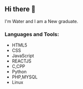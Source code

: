 ## Hi there 👋
I'm Water and I am a New graduate. 
<h3 align="left">Languages and Tools:</h3>
<ul>
  <li>HTML5</li>
  <li>CSS</li>
  <li>JavaScript</li>
  <li>REACTJS</li>
  <li>C,CPP</li>
  <li>Python</li>
  <li>PHP,MYSQL</li>
  <li>Linux</li>
</ul>
<!--
**ShunSinGuo/ShunSinGuo** is a ✨ _special_ ✨ repository because its `README.md` (this file) appears on your GitHub profile.

Here are some ideas to get you started:

- 🔭 I’m currently working on ...
- 🌱 I’m currently learning ...
- 👯 I’m looking to collaborate on ...
- 🤔 I’m looking for help with ...
- 💬 Ask me about ...
- 📫 How to reach me: ...
- 😄 Pronouns: ...
- ⚡ Fun fact: ...
-->
